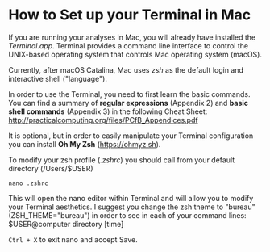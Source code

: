 # How to Set up your Terminal in Mac

If you are running your analyses in Mac, you will already have installed the _Terminal.app_. Terminal provides a command line interface to control the UNIX-based operating system that controls Mac operating system (macOS).<br/>

Currently, after macOS Catalina, Mac uses _zsh_ as the default login and interactive shell ("language").<br/>

In order to use the Terminal, you need to first learn the basic commands. You can find a summary of **regular expressions** (Appendix 2) and **basic shell commands** (Appendix 3) in the following Cheat Sheet:  
http://practicalcomputing.org/files/PCfB_Appendices.pdf

It is optional, but in order to easily manipulate your Terminal configuration you can install **Oh My Zsh** (https://ohmyz.sh).

To modify your zsh profile (_.zshrc_) you should call from your default directory (/Users/$USER)
````
nano .zshrc
````
This will open the nano editor within Terminal and will allow you to modify your Terminal aesthetics. I suggest you change the zsh theme to "bureau" (ZSH_THEME="bureau") in order to see in each of your command lines:<br/>
$USER@computer directory                [time]  

`Ctrl + X` to exit nano and accept Save.
